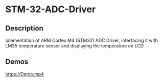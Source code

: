 # STM-32-ADC-Driver
## Description

Iplementation of ARM Cortex M4 (STM32) ADC Driver, interfacing it with LM35 temperature sensor and displaying the temperature on LCD





## Demos




https://Demo.mp4

